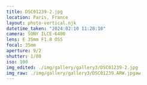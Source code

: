 ```yaml
---
title: DSC01239-2.jpg
location: Paris, France
layout: photo-vertical.njk
datetime_taken: "2024:02:10 11:28:10"
camera: SONY ILCE-6400
lens: E 35mm F1.8 OSS
focal: 35mm
aperture: 9/2
shutter: 1/80
iso: 100
img_edited: ./img/gallery/gallery3/DSC01239-2.jpg
img_raw: ./img/gallery/gallery3/DSC01239.ARW.jpgaw
---
```


